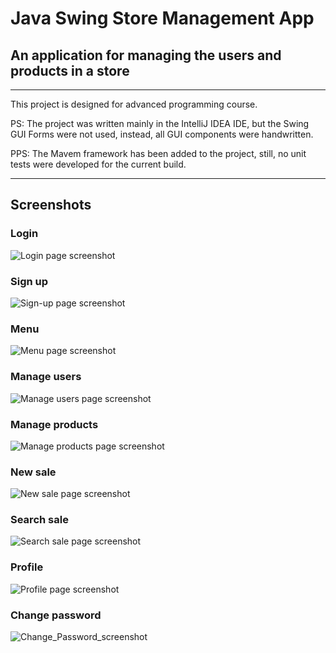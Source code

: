 # Java Swing Store Management App
## An application for managing the users and products in a store

---

This project is designed for advanced programming course.

PS: The project was written mainly in the IntelliJ IDEA IDE, but the Swing GUI Forms were not used, instead, all 
GUI components were handwritten.

PPS: The Mavem framework has been added to the project, still, no unit tests were developed for the current build.

---

## Screenshots

### Login
![Login page screenshot](images/screenshots/Login_page_screenshot.jpg)

### Sign up
![Sign-up page screenshot](images/screenshots/Sign-up_page_screenshot.jpg)

### Menu
![Menu page screenshot](images/screenshots/menu_page_screenshot.jpg)

### Manage users
![Manage users page screenshot](images/screenshots/manage_users_page_screenshot.jpg)

### Manage products
![Manage products page screenshot](images/screenshots/manage_products_page_screenshot.jpg)

### New sale
![New sale page screenshot](images/screenshots/new_sale_page_screenshot.jpg)

### Search sale
![Search sale page screenshot](images/screenshots/search_sale_page_screenshot.jpg)

### Profile
![Profile page screenshot](images/screenshots/Profile_page_screenshot.jpg)

### Change password
![Change_Password_screenshot](images/screenshots/Change_password_page_screenshot.jpg)
